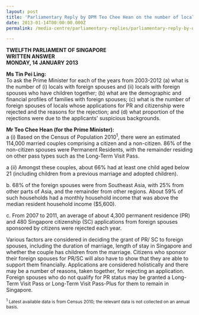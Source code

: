 ```yaml
---
layout: post
title: 'Parliamentary Reply by DPM Teo Chee Hean on the number of locals with foreign spouses and granting of PR/ SC to foreign spouses'
date: 2013-01-14T00:00:00.000Z
permalink: /media-centre/parliamentary-replies/parliamentary-reply-by-dpm-teo-chee-hean-on-the-number-of-locals-with-foreign-spouses-and-granting-of-pr-sc-to-foreign-spouses/

---
```



**TWELFTH PARLIAMENT OF SINGAPORE  
WRITTEN ANSWER  
MONDAY, 14 JANUARY 2013**

**Ms Tin Pei Ling:**   
To ask the Prime Minister for each of the years from 2003-2012 (a) what is the number of (i) locals with foreign spouses and (ii) locals with foreign spouses who have children together; (b) what are the demographic and financial profiles of families with foreign spouses; (c) what is the number of foreign spouses of locals whose applications for PR and citizenship were rejected and the reasons for the rejection; and (d) what proportion of the rejections were due to the applicants' suspicious backgrounds.

**Mr Teo Chee Hean (for the Prime Minister):**  
a (i) Based on the Census of Population 2010<sup>1</sup>, there were an estimated 114,000 married couples comprising a citizen and a non-citizen. 86% of the non-citizen spouses were Permanent Residents, with the remainder residing on other pass types such as the Long-Term Visit Pass.

a (ii) Amongst these couples, about 66% had at least one child aged below 21 (including children from a previous marriage and adopted children).

b. 68% of the foreign spouses were from Southeast Asia, with 25% from other parts of Asia, and the remainder from other regions. About 59% of such households had a monthly household income that was above the median resident household income ($5,600).

c. From 2007 to 2011, an average of about 4,300 permanent residence (PR) and 480 Singapore citizenship (SC) applications from foreign spouses sponsored by citizens were rejected each year.

Various factors are considered in deciding the grant of PR/ SC to foreign spouses, including the duration of marriage, length of stay in Singapore and whether the couple has children from the marriage. Citizens who sponsor their foreign spouses for PR/SC will also have to show that they are able to support them financially. Applications are considered holistically and there may be a number of reasons, taken together, for rejecting an application. Foreign spouses who do not qualify for PR status may be granted a Long-Term Visit Pass or Long-Term Visit Pass-Plus for them to remain in Singapore.

<sub><sup>1</sup> Latest available data is from Census 2010; the relevant data is not collected on an annual basis.<sub>


